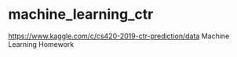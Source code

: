 # machine_learning_ctr
https://www.kaggle.com/c/cs420-2019-ctr-prediction/data
Machine Learning Homework
